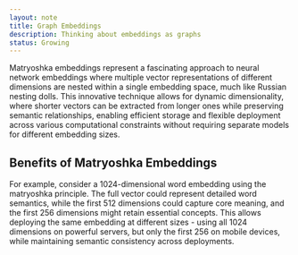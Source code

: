 ```yaml
---
layout: note
title: Graph Embeddings
description: Thinking about embeddings as graphs
status: Growing
---
```


Matryoshka embeddings represent a fascinating approach to neural network embeddings where multiple vector
representations of different dimensions are nested within a single embedding space, much like Russian nesting dolls.
This innovative technique allows for dynamic dimensionality, where shorter vectors can be extracted from longer ones
while preserving semantic relationships, enabling efficient storage and flexible deployment across various computational
constraints without requiring separate models for different embedding sizes.

## Benefits of Matryoshka Embeddings
For example, consider a 1024-dimensional word embedding using the matryoshka principle. The full vector could represent
detailed word semantics, while the first 512 dimensions could capture core meaning, and the first 256 dimensions might
retain essential concepts. This allows deploying the same embedding at different sizes - using all 1024 dimensions on
powerful servers, but only the first 256 on mobile devices, while maintaining semantic consistency across deployments.
